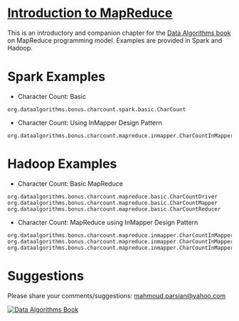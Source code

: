 [Introduction to MapReduce](./Introduction-to-MapReduce.pdf)
===========================
This is an introductory and companion chapter for the 
[Data Algorithms book](http://shop.oreilly.com/product/0636920033950.do) on 
MapReduce programming model. Examples are provided
in Spark and Hadoop.

Spark Examples
==============
* Character Count: Basic 
````
org.dataalgorithms.bonus.charcount.spark.basic.CharCount
````

* Character Count: Using InMapper Design Pattern
````
org.dataalgorithms.bonus.charcount.mapreduce.inmapper.CharCountInMapperCombiner
````



Hadoop Examples
===============
* Character Count: Basic MapReduce 
````
org.dataalgorithms.bonus.charcount.mapreduce.basic.CharCountDriver
org.dataalgorithms.bonus.charcount.mapreduce.basic.CharCountMapper
org.dataalgorithms.bonus.charcount.mapreduce.basic.CharCountReducer
````

* Character Count: MapReduce using InMapper Design Pattern
````
org.dataalgorithms.bonus.charcount.mapreduce.inmapper.CharCountInMapperCombinerDriver
org.dataalgorithms.bonus.charcount.mapreduce.inmapper.CharCountInMapperCombinerMapper
org.dataalgorithms.bonus.charcount.mapreduce.inmapper.CharCountInMapperCombinerReducer
````


Suggestions
===========
Please share your comments/suggestions: mahmoud.parsian@yahoo.com


[![Data Algorithms Book](https://github.com/mahmoudparsian/data-algorithms-book/blob/master/misc/data_algorithms_image.jpg)](http://shop.oreilly.com/product/0636920033950.do)